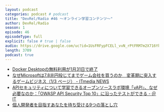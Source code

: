 ```yaml
---
layout: podcast
categories: podcast # podcast
title: "DevRel/Radio #46 〜オンライン学習コンテンツ〜"
author: DevRel/Radio
season: 1
episode: 46
episodeType: full
explicit: false # true | false
audio: https://drive.google.com/uc?id=1UsFRFypFCELl_vvN_rPtFRM7m2X716Yk
length: 3709
podcast: true
---
```


- [Docker Desktopの無料利用が1月31日で終了](https://www.docker.com/blog/updating-product-subscriptions/)
- [なぜMicrosoftは7.8兆円投じてまでゲーム会社を買うのか　変革期に突入するゲームビジネス（1/3 ページ） - ITmedia NEWS](https://www.itmedia.co.jp/news/articles/2201/24/news108.html)
- [APIセキュリティについて学習できるオープンソースラボ環境「vAPI」、なぜ必要なのか：「OWASP API Security Top 10」に沿ったテストができる - ＠IT](https://atmarkit.itmedia.co.jp/ait/articles/2201/24/news125.html)
- [個人開発者を目指すあなたを待ち受ける9つの落とし穴](https://zenn.dev/kazuwombat/articles/c1bc244f2cc803)
